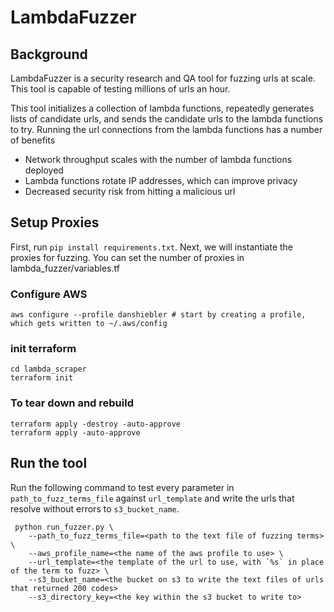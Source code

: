 # LambdaFuzzer

## Background
LambdaFuzzer is a security research and QA tool for fuzzing urls at scale. This tool is capable of testing millions of urls an hour.

This tool initializes a collection of lambda functions, repeatedly generates lists of candidate urls, and sends the candidate urls to the lambda functions to try. Running the url connections from the lambda functions has a number of benefits
- Network throughput scales with the number of lambda functions deployed
- Lambda functions rotate IP addresses, which can improve privacy
- Decreased security risk from hitting a malicious url



## Setup Proxies
First, run `pip install requirements.txt`. Next, we will instantiate the proxies for fuzzing. You can set the number of proxies in lambda_fuzzer/variables.tf

### Configure AWS
```
aws configure --profile danshiebler # start by creating a profile, which gets written to ~/.aws/config 
```

### init terraform
```
cd lambda_scraper
terraform init
```

### To tear down and rebuild
```
terraform apply -destroy -auto-approve
terraform apply -auto-approve
```

## Run the tool
Run the following command to test every parameter in `path_to_fuzz_terms_file` against `url_template` and write the urls that resolve without errors to `s3_bucket_name`.
```
 python run_fuzzer.py \
    --path_to_fuzz_terms_file=<path to the text file of fuzzing terms> \
    --aws_profile_name=<the name of the aws profile to use> \
    --url_template=<the template of the url to use, with `%s` in place of the term to fuzz> \
    --s3_bucket_name=<the bucket on s3 to write the text files of urls that returned 200 codes> 
    --s3_directory_key=<the key within the s3 bucket to write to> 
```
